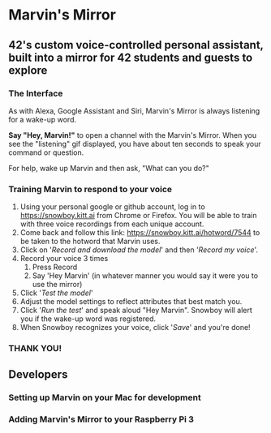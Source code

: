 # Marvin's Mirror
## 42's custom voice-controlled personal assistant, built into a mirror for 42 students and guests to explore

### The Interface
As with Alexa, Google Assistant and Siri, Marvin's Mirror is always listening for a wake-up word.

**Say "Hey, Marvin!"** to open a channel with the Marvin's Mirror. When you see the "listening" gif displayed, you have about ten seconds to speak your command or question.

For help, wake up Marvin and then ask, "What can you do?"

### Training Marvin to respond to your voice
1. Using your personal google or github account, log in to https://snowboy.kitt.ai from Chrome or Firefox. You will be able to train with three voice recordings from each unique account.
1. Come back and follow this link: https://snowboy.kitt.ai/hotword/7544 to be taken to the hotword that Marvin uses.
1. Click on '_Record and download the model_' and then '_Record my voice_'.
1. Record your voice 3 times
    1. Press Record
    1. Say 'Hey Marvin' (in whatever manner you would say it were you to use the mirror)
1. Click '_Test the model_'
1. Adjust the model settings to reflect attributes that best match you.
1. Click '_Run the test_' and speak aloud "Hey Marvin". Snowboy will alert you if the wake-up word was registered.
1. When Snowboy recognizes your voice, click '_Save_' and you're done!

### THANK YOU!

## Developers
### Setting up Marvin on your Mac for development

### Adding Marvin's Mirror to your Raspberry Pi 3
